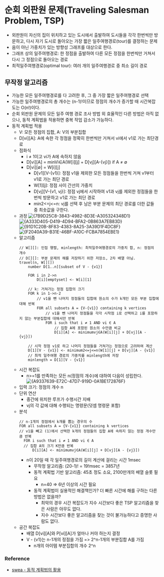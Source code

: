 # 순회 외판원 문제(Traveling Salesman Problem, TSP)
* 외판원이 자신의 집이 위치하고 있는 도시에서 출발하여 도시들을 각각 한번씩만 방문하고, 다시 자기 도시로 돌아오는 가장 짧은 일주여행경로(tour)를 결정하는 문제
* 음이 아닌 가중치가 있는 방향성 그래프를 대상으로 한다.
* 그래프 상의 일주여행경로: 한 정점을 출발하여 다른 모든 정점을 한번씩만 거쳐서 다시 그 정점으로 돌아오는 경로
* 최적일주여행경로(optimal tour): 여러 개의 일주여행경로 중 최소 길이 경로

## 무작정 알고리즘
* 가능한 모든 일주여행경로를 다 고려한 후, 그 중 가장 짧은 일주여행경로 선택
* 가능한 일주여행경로의 총 개수는 (n-1)!이므로 정점의 개수가 증가할 때 시간복잡도는 O(n!)이다.
* 순회 외판원 문제의 모든 일주 여행 경로 조사 방법 외 효율적인 다른 방법은 아직 없으나, 동적 계획법을 적용하면 중복 작업 감소가 가능하다.
* 동적 계획법 적용
  * V: 모든 정점의 집합, A: V의 부분집합
  * D[vi][A]: A에 속한 각 정점을 정확히 한번씩만 거쳐서 vi에서 v1로 가는 최단경로
  * 점화식
    * i ≠ 1이고 vi가 A에 속하지 않음
    * D[vi][A] = minVi∈A(W[i][j] + D[vj][A-{vj}]) if A ≠ ∅
    * D[vi][∅] = W[i][j]
      * D[v1][V-{v1}]: 정점 v1을 제외한 모든 정점들을 한번씩 거쳐 v1부터 v1로 가는 최단 경로 
      * W[1][j]: 정점 사이 간선의 가중치
      * D[vj][V-{v1, vj}]: 정점 vj에서 시작하여 v1과 vj를 제외한 정점들을 한번씩 방문하고 v1로 가는 최단 경로
      * min2<=j<=n: vj를 선택 후 남은 부분 문제의 최단 경로를 더한 값들 중 최솟값을 구한다.
  * 과정
      ![{7B9D25C8-3843-4982-8D3E-A305324348D1}](https://user-images.githubusercontent.com/55786368/233622683-cb98141e-ced9-405d-8e43-fafa74394e8c.png)
      ![{A333D405-D419-4D94-BFA2-0B863A7EB83D}](https://user-images.githubusercontent.com/55786368/233622740-7ea7dde5-9276-432f-bd2e-b0a0b22be30a.png)
      ![{91D1C20B-8F83-4383-8A25-3A39D1F4DC8F}](https://user-images.githubusercontent.com/55786368/233622799-6b5ffe53-c08b-48c9-a67e-8409818a65fc.png)
    ![{F2040A39-B31E-46BF-A10C-FCBA7854EBE1}](https://user-images.githubusercontent.com/55786368/233622817-6f70548c-dc9d-451b-a289-c6191ca7ffef.png)
  * 알고리즘
    ```
    // W[][]: 인접 행렬, minlength: 최적일주여행경로의 가중치 합, n: 정점의 개수
    // D[][]: 부분 문제의 해를 저장하기 위한 저장소, 2차 배열 아님.
    travel(n, W[][])
        number D[1..n][subset of V - {v1}]

        FOR i in 2->n
            D[i][emptyset] <- W[i][1]

        // k: 거쳐가는 정점 집합의 크기
        FOR k in 1->n-2
            // v1을 뺀 나머지 정점들의 집합에 원소의 수가 k개인 모든 부분 집합에 대해 반복
            FOR all subsets A = {V-{v1}} containing k vertices
                // v1을 뺀 나머지 정점들을 각각 시작점 i로 선택하고 i를 포함하지 않는 부분집합에 대해서만 반복
                FOR i such that i ≠ 1 AND vi ∈ A
                    // 집합 A에 포함된 원소의 수만큼 비교
                    D[i][A] <- minimumvj∈A(W[i][j] + D[vj][A - {vj}])
        
        // 시작 정점 v1로 하고 나머지 정점들을 거쳐가는 정점으로 고려하여 계산
        D[1][V - {v1}] <- minimum2<=j<=n(W[1][j] + D[vj][A - {v1}]
        // 최적 일주여행 경로의 가중치를 minlength에 저장
        minlength = D[1][V - {v1}]
    ```
   * 시간 복잡도
     * n>=1를 만족하는 모든 n(정점의 개수)에 대하여 다음이 성립한다.
      ![{A9337639-E72C-47D7-919D-0A1BE172876F}](https://user-images.githubusercontent.com/55786368/233627653-01f6b818-b240-4a1f-90f9-76af08eac7d0.png)
    * 입력 크기: 정점의 개수 n
    * 단위 연산
      * 중간에 위치한 루프가 수행시간 지배
      * vj의 각 값에 대해 수행되는 명령문(덧셈 명령문 포함)
    * 분석
      ```
      // n-1개의 정점에서 k개를 뽑는 경우의 수
      FOR all subsets A = {V-{v1}} containing k vertices
      // v1을 빼고 (1)에서 선택한 k개의 정점들의 집합 A에 속하지 않는 정점 개수만큼 반복
        FOR i such that i ≠ 1 AND vi ∈ A
        // 집합 A의 크기 K만큼 반복
            D[i][A] <- minimumvj∈A(W[i][j] + D[vj][A - {vj}])
      ```
      * n이 20일 때 각 일주여행경로의 길이 계산에 걸리는 시간 1msec
        * 무작정 알고리즘: (20-1)! = 19!msec = 3857년
        * 동적 계획법 기반 알고리즘: 45초 정도 소요, 2100만개의 배열 슬롯 필요
          * n=40 => 6년 이상의 시간  필요
        * 동적 계획법이 실용적인 해결책인가? 더 빠른 시간에 해를 구하는 다른 방법은 없을까?
          * 최악의 경우 시간 복잡도가 지수 시간보다 좋은 TSP 알고리즘을 찾은 사람은 아무도 없다.
          * 지수 시간보다 좋은 알고리즘을 찾는 것이 불가능하다고 증명한 사람도 없다.
  * 공간 복잡도
    * 배열 D[vi][A]와 P[vi][A]가 얼마나 커야 하는지 결정
    * V - {v1}는 n-1개의 정점을 가짐 => 2^n-1개의 부분집합 A를 가짐
      * n개의 아이템 부분집합의 개수 2^n

### Reference
* [swea - 동적 계획법의 활용](https://swexpertacademy.com/main/learn/course/subjectDetail.do?courseId=AVuPDYSqAAbw5UW6&subjectId=AV5Ld_2KDpADFAXc&&)